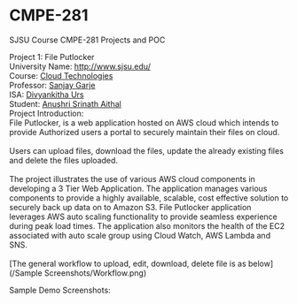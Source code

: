 # CMPE-281
SJSU Course CMPE-281 Projects and POC

Project 1: File Putlocker<br/>
University Name: http://www.sjsu.edu/<br/>
Course: [Cloud Technologies](http://info.sjsu.edu/web-dbgen/catalog/courses/CMPE281.html)<br/>
Professor: [Sanjay Garje](https://www.linkedin.com/in/sanjaygarje/)<br/>
ISA: [Divyankitha Urs](https://www.linkedin.com/in/divyankithaurs/)<br/>
Student: [Anushri Srinath Aithal](https://www.linkedin.com/in/anushri-aithal/)<br/>
Project Introduction:<br/>
File Putlocker, is a web application hosted on AWS cloud which intends to provide Authorized users a portal to securely maintain their files on cloud. <br/>
<br/>
Users can upload files, download the files, update the already existing files and delete the files uploaded.<br/>
<br/>
The project illustrates the use of various AWS cloud components in developing a 3 Tier Web Application. The application manages various components to provide a highly available, scalable, cost effective solution to securely back up data on to Amazon S3. File Putlocker application leverages AWS auto scaling functionality to provide seamless experience during peak load times. The application also monitors the health of the EC2 associated with auto scale group using Cloud Watch, AWS Lambda and SNS.<br/>
<br/>
[The general workflow to upload, edit, download, delete file is as below](/Sample Screenshots/Workflow.png)
 

Sample Demo Screenshots:
